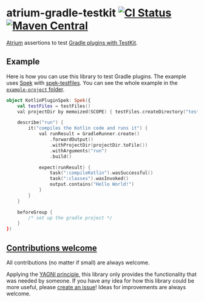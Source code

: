# atrium-gradle-testkit [![CI Status](https://github.com/jGleitz/atrium-gradle-testkit/workflows/CI/badge.svg)](https://github.com/jGleitz/atrium-gradle-testkit/actions) [![Maven Central](https://maven-badges.herokuapp.com/maven-central/de.joshuagleitze/atrium-gradle-teskit-fluent-en/badge.svg)](https://maven-badges.herokuapp.com/maven-central/de.joshuagleitze/atrium-gradle-teskit-fluent-en)

[Atrium](https://github.com/robstoll/atrium) assertions to test [Gradle plugins with TestKit](https://docs.gradle.org/current/userguide/test_kit.html).

## Example

Here is how you can use this library to test Gradle plugins.
The example uses [Spek](https://www.spekframework.org/) with [spek-testfiles](https://github.com/jGleitz/spek-testfiles).
You can see the whole example in the [`example-project` folder](./example-project). 

```kotlin
object KotlinPluginSpek: Spek({
	val testFiles = testFiles()
	val projectDir by memoized(SCOPE) { testFiles.createDirectory("testProject") }

	describe("run") {
		it("compiles the Kotlin code and runs it") {
			val runResult = GradleRunner.create()
				.forwardOutput()
				.withProjectDir(projectDir.toFile())
				.withArguments("run")
				.build()

			expect(runResult) {
				task(":compileKotlin").wasSuccessful()
				task(":classes").wasInvoked()
				output.contains("Hello World!")
			}
		}
	}

	beforeGroup {
		/* set up the gradle project */
	}
})
```

## [Contributions welcome](http://contributionswelcome.org/)

All contributions (no matter if small) are always welcome.

Applying the [YAGNI principle](https://wikipedia.org/wiki/YAGNI), this library only provides the functionality that was needed by someone.
If you have any idea for how this library could be more useful, please [create an issue](https://github.com/jGleitz/atrium-gradle-testkit/issues/new)!
Ideas for improvements are always welcome.
